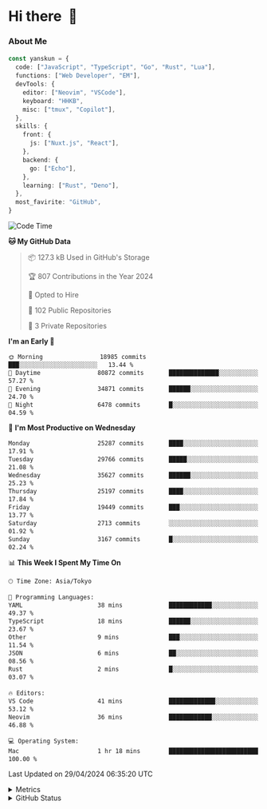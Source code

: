# Hi there&nbsp; :wave:

### About Me

```ts
const yanskun = {
  code: ["JavaScript", "TypeScript", "Go", "Rust", "Lua"],
  functions: ["Web Developer", "EM"],
  devTools: {
    editor: ["Neovim", "VSCode"],
    keyboard: "HHKB",
    misc: ["tmux", "Copilot"],
  },
  skills: {
    front: {
      js: ["Nuxt.js", "React"],
    },
    backend: {
      go: ["Echo"],
    },
    learning: ["Rust", "Deno"],
  },
  most_favirite: "GitHub",
}
```

<!--START_SECTION:waka-->
![Code Time](http://img.shields.io/badge/Code%20Time-812%20hrs%2017%20mins-blue)

**🐱 My GitHub Data** 

> 📦 127.3 kB Used in GitHub's Storage 
 > 
> 🏆 807 Contributions in the Year 2024
 > 
> 💼 Opted to Hire
 > 
> 📜 102 Public Repositories 
 > 
> 🔑 3 Private Repositories 
 > 
**I'm an Early 🐤** 

```text
🌞 Morning                18985 commits       ███░░░░░░░░░░░░░░░░░░░░░░   13.44 % 
🌆 Daytime                80872 commits       ██████████████░░░░░░░░░░░   57.27 % 
🌃 Evening                34871 commits       ██████░░░░░░░░░░░░░░░░░░░   24.70 % 
🌙 Night                  6478 commits        █░░░░░░░░░░░░░░░░░░░░░░░░   04.59 % 
```
📅 **I'm Most Productive on Wednesday** 

```text
Monday                   25287 commits       ████░░░░░░░░░░░░░░░░░░░░░   17.91 % 
Tuesday                  29766 commits       █████░░░░░░░░░░░░░░░░░░░░   21.08 % 
Wednesday                35627 commits       ██████░░░░░░░░░░░░░░░░░░░   25.23 % 
Thursday                 25197 commits       ████░░░░░░░░░░░░░░░░░░░░░   17.84 % 
Friday                   19449 commits       ███░░░░░░░░░░░░░░░░░░░░░░   13.77 % 
Saturday                 2713 commits        ░░░░░░░░░░░░░░░░░░░░░░░░░   01.92 % 
Sunday                   3167 commits        █░░░░░░░░░░░░░░░░░░░░░░░░   02.24 % 
```


📊 **This Week I Spent My Time On** 

```text
🕑︎ Time Zone: Asia/Tokyo

💬 Programming Languages: 
YAML                     38 mins             ████████████░░░░░░░░░░░░░   49.37 % 
TypeScript               18 mins             ██████░░░░░░░░░░░░░░░░░░░   23.67 % 
Other                    9 mins              ███░░░░░░░░░░░░░░░░░░░░░░   11.54 % 
JSON                     6 mins              ██░░░░░░░░░░░░░░░░░░░░░░░   08.56 % 
Rust                     2 mins              █░░░░░░░░░░░░░░░░░░░░░░░░   03.07 % 

🔥 Editors: 
VS Code                  41 mins             █████████████░░░░░░░░░░░░   53.12 % 
Neovim                   36 mins             ████████████░░░░░░░░░░░░░   46.88 % 

💻 Operating System: 
Mac                      1 hr 18 mins        █████████████████████████   100.00 % 
```


 Last Updated on 29/04/2024 06:35:20 UTC
<!--END_SECTION:waka-->

<details>
  <summary>Metrics</summary>
  <img src="https://github.com/yanskun/yanskun/blob/main/github-metrics.svg" alt="Metrics">
</details>

<details>
  <summary>GitHub Status</summary>
  <picture>
    <source media="(prefers-color-scheme: dark)" srcset="https://raw.githubusercontent.com/yanskun/yanskun/master/profile-summary-card-output/nord_dark/0-profile-details.svg">
   <img src="https://raw.githubusercontent.com/yanskun/yanskun/master/profile-summary-card-output/default/0-profile-details.svg">
  </picture>
  <br>
  <picture>
    <source media="(prefers-color-scheme: dark)" srcset="https://raw.githubusercontent.com/yanskun/yanskun/master/profile-summary-card-output/nord_dark/1-repos-per-language.svg">
   <img src="https://raw.githubusercontent.com/yanskun/yanskun/master/profile-summary-card-output/default/1-repos-per-language.svg">
  </picture>
  <picture>
    <source media="(prefers-color-scheme: dark)" srcset="https://raw.githubusercontent.com/yanskun/yanskun/master/profile-summary-card-output/nord_dark/2-most-commit-language.svg">
   <img src="https://raw.githubusercontent.com/yanskun/yanskun/master/profile-summary-card-output/default/2-most-commit-language.svg">
  </picture>
  <br>
  <picture>
    <source media="(prefers-color-scheme: dark)" srcset="https://raw.githubusercontent.com/yanskun/yanskun/master/profile-summary-card-output/nord_dark/3-stats.svg">
   <img src="https://raw.githubusercontent.com/yanskun/yanskun/master/profile-summary-card-output/default/3-stats.svg">
  </picture>
  <picture>
    <source media="(prefers-color-scheme: dark)" srcset="https://raw.githubusercontent.com/yanskun/yanskun/master/profile-summary-card-output/nord_dark/4-productive-time.svg">
   <img src="https://raw.githubusercontent.com/yanskun/yanskun/master/profile-summary-card-output/default/4-productive-time.svg">
  </picture>
</details>
